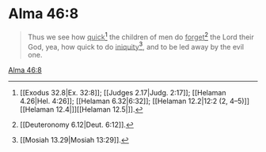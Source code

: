 # Alma 46:8

> Thus we see how <u>quick</u>[^a] the children of men do <u>forget</u>[^b] the Lord their God, yea, how quick to do <u>iniquity</u>[^c], and to be led away by the evil one.

[Alma 46:8](https://www.churchofjesuschrist.org/study/scriptures/bofm/alma/46?lang=eng&id=p8#p8)


[^a]: [[Exodus 32.8|Ex. 32:8]]; [[Judges 2.17|Judg. 2:17]]; [[Helaman 4.26|Hel. 4:26]]; [[Helaman 6.32|6:32]]; [[Helaman 12.2|12:2 (2, 4–5)]][[Helaman 12.4|]][[Helaman 12.5|]].  
[^b]: [[Deuteronomy 6.12|Deut. 6:12]].  
[^c]: [[Mosiah 13.29|Mosiah 13:29]].  
